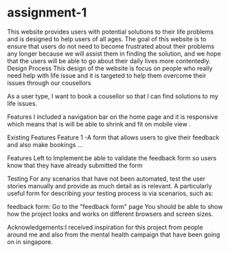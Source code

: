 # assignment-1
This website provides users with potential solutions to their life problems and is designed to help users of all ages. The goal of this website is to ensure that users do not need to become frustrated about their problems any longer because we will assist them in finding the solution, and we hope that the users will be able to go about their daily lives more contentedly.
Design Process
This design of the website is focus on people who really need help with life issue and it is targeted to help them overcome their issues through our cousellors


As a user type, I want to book a cousellor so that I can find solutions to my life issues.


Features
I included a navigation bar on the home page and it is responsive which means that is will be able to shrink and fit on mobile view .


Existing Features
Feature 1 -A form that allows users to give their feedback and also make bookings
...

Features Left to Implement:be able to validate the feedback form so users know that they have already submitted the form




Testing
For any scenarios that have not been automated, test the user stories manually and provide as much detail as is relevant. A particularly useful form for describing your testing process is via scenarios, such as:

feedback form:
Go to the "feedback form" page
You should be able to show how the project looks and works on different browsers and screen sizes.




Acknowledgements:I received inspiration for this project from people around me and also from the mental health campaign that have been going on in singapore.
